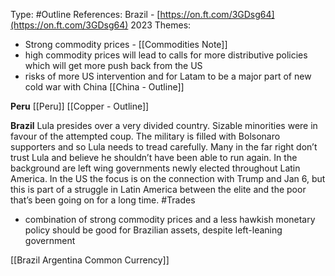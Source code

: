 Type: #Outline 
References:
Brazil - [https://on.ft.com/3GDsg64](https://on.ft.com/3GDsg64)
2023 Themes:
- Strong commodity prices - 
[[Commodities Note]]
- high commodity prices will lead to calls for more distributive policies which will get more push back from the US
- risks of more US intervention and for Latam to be a major part of new cold war with China
[[China - Outline]]

**Peru**
[[Peru]]
[[Copper - Outline]]

**Brazil**
Lula presides over a very divided country. Sizable minorities were in favour of the attempted coup. The military is filled with Bolsonaro supporters and so Lula needs to tread carefully. Many in the far right don’t trust Lula and believe he shouldn’t have been able to run again. In the background are left wing governments newly elected throughout Latin America. In the US the focus is on the connection with Trump and Jan 6, but this is part of a struggle in Latin America between the elite and the poor that’s been going on for a long time.
#Trades 
- combination of strong commodity prices and a less hawkish monetary policy should be good for Brazilian assets, despite left-leaning government

[[Brazil Argentina Common Currency]]